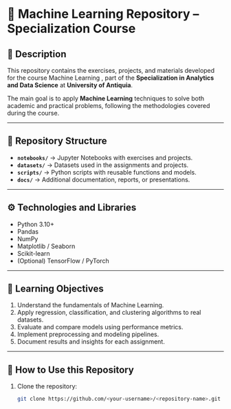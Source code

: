 # 📘 Machine Learning Repository – Specialization Course

## 📌 Description
This repository contains the exercises, projects, and materials developed for the course Machine Learning , part of the **Specialization in Analytics and Data Science** at **University of Antiquia**.  

The main goal is to apply **Machine Learning** techniques to solve both academic and practical problems, following the methodologies covered during the course.

---

## 📂 Repository Structure
- **`notebooks/`** → Jupyter Notebooks with exercises and projects.  
- **`datasets/`** → Datasets used in the assignments and projects.  
- **`scripts/`** → Python scripts with reusable functions and models.  
- **`docs/`** → Additional documentation, reports, or presentations.  

---

## ⚙️ Technologies and Libraries
- Python 3.10+  
- Pandas  
- NumPy  
- Matplotlib / Seaborn  
- Scikit-learn  
- (Optional) TensorFlow / PyTorch  

---

## 🎯 Learning Objectives
1. Understand the fundamentals of Machine Learning.  
2. Apply regression, classification, and clustering algorithms to real datasets.  
3. Evaluate and compare models using performance metrics.  
4. Implement preprocessing and modeling pipelines.  
5. Document results and insights for each assignment.  

---

## 🚀 How to Use this Repository
1. Clone the repository:  
   ```bash
   git clone https://github.com/<your-username>/<repository-name>.git
